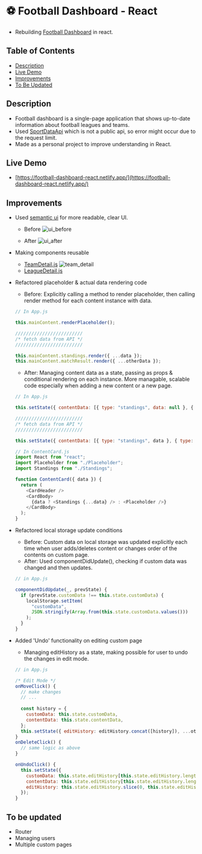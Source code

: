 # ⚽ Football Dashboard - React

- Rebuilding [Football Dashboard](https://github.com/sanginchun/football-dashboard) in react.

## Table of Contents
- [Description](https://github.com/sanginchun/football-dashboard-react#description)
- [Live Demo](https://github.com/sanginchun/football-dashboard-react#live-demo)
- [Improvements](https://github.com/sanginchun/football-dashboard-react#improvements)
- [To Be Updated](https://github.com/sanginchun/football-dashboard-react#to-be-updated)


## Description
- Football dashboard is a single-page application that shows up-to-date information about football leagues and teams.
- Used [SportDataApi](https://app.sportdataapi.com/) which is not a public api, so error might occur due to the request limit.
- Made as a personal project to improve understanding in React.


## Live Demo
- [https://football-dashboard-react.netlify.app/](https://football-dashboard-react.netlify.app/)


## Improvements
- Used [semantic ui](https://react.semantic-ui.com/) for more readable, clear UI.
  - Before
  ![ui_before](https://user-images.githubusercontent.com/31500012/113542135-97820d00-961e-11eb-96bf-0b6af8c27d3a.png)

  - After
  ![ui_after](https://user-images.githubusercontent.com/31500012/113541915-1e82b580-961e-11eb-9f8a-9444313b4362.png)

- Making components reusable
  - [TeamDetail.js](https://github.com/sanginchun/football-dashboard-react/blob/master/src/components/team-detail/TeamDetail.js)
    ![team_detail](https://user-images.githubusercontent.com/31500012/113542674-be8d0e80-961f-11eb-9449-2f2f20cb04b5.png)
  - [LeagueDetail.js](https://github.com/sanginchun/football-dashboard-react/blob/master/src/components/league-detail/LeagueDetail.js)
  
- Refactored placeholder & actual data rendering code
  - Before: Explicitly calling a method to render placeholder, then calling render method for each content instance with data.
  ```JavaScript
  // In App.js
  
  this.mainContent.renderPlaceholder();
  
  /////////////////////////
  /* fetch data from API */
  /////////////////////////
  
  this.mainContent.standings.render({ ...data });
  this.mainContent.matchResult.render({ ...otherData });
  ```
  
  - After: Managing content data as a state, passing as props & conditional rendering on each instance. More managable, scalable code especially when adding a new content or a new page.
  ```JavaScript
  // In App.js
  
  this.setState({ contentData: [{ type: "standings", data: null }, { type: "match", subType: "result", data: null }] });
  
  /////////////////////////
  /* fetch data from API */
  /////////////////////////
  
  this.setState({ contentData: [{ type: "standings", data }, { type: "match", subType: "result", data: otherData }] });
  ```
  ```JavaScript
  // In ContentCard.js
  import React from "react";
  import Placeholder from "./Placeholder";
  import Standings from "./Standings";
  
  function ContentCard({ data }) {
    return (
      <CardHeader />
      <CardBody>
        {data ? <Standings {...data} /> : <Placeholder />}
      </CardBody>
    );
  }
  ```

- Refactored local storage update conditions
  - Before: Custom data on local storage was updated explicitly each time when user adds/deletes content or changes order of the contents on custom page.
  - After: Used componentDidUpdate(), checking if custom data was changed and then updates.
  ```JavaScript
  // in App.js
  
  componentDidUpdate(_, prevState) {
    if (prevState.customData !== this.state.customData) {
      localStorage.setItem(
        "customData",
        JSON.stringify(Array.from(this.state.customData.values()))
      );
    }
  }
  ```

- Added 'Undo' functionality on editing custom page
  - Managing editHistory as a state, making possible for user to undo the changes in edit mode.
  ```JavaScript
  // in App.js
  
  /* Edit Mode */
  onMoveClick() {
    // make changes
    // ...
    
    const history = {
      customData: this.state.customData,
      contentData: this.state.contentData,
    };
    this.setState({ editHistory: editHistory.concat([history]), ...otherChanges });
  }
  onDeleteClick() {
    // same logic as above
  }
  
  onUndoClick() {
    this.setState({
      customData: this.state.editHistory[this.state.editHistory.length - 1].customData,
      contentData: this.state.editHistory[this.state.editHistory.length - 1].contentData,
      editHistory: this.state.editHistory.slice(0, this.state.editHistory.length - 1),
    });
  }
  ```


## To be updated
- Router
- Managing users
- Multiple custom pages
